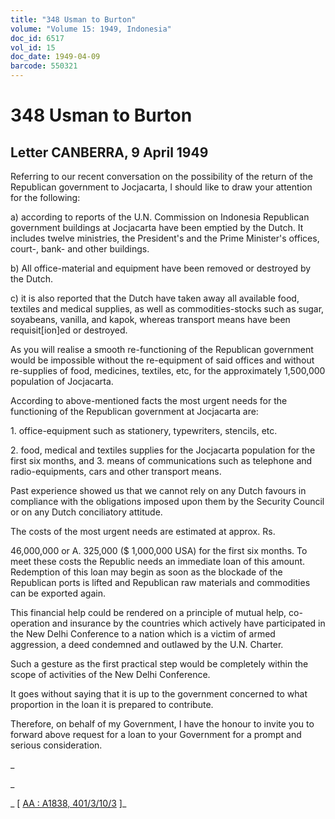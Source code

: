```yaml
---
title: "348 Usman to Burton"
volume: "Volume 15: 1949, Indonesia"
doc_id: 6517
vol_id: 15
doc_date: 1949-04-09
barcode: 550321
---
```


# 348 Usman to Burton

## Letter CANBERRA, 9 April 1949

Referring to our recent conversation on the possibility of the return of the Republican government to Jocjacarta, I should like to draw your attention for the following:

a) according to reports of the U.N. Commission on Indonesia Republican government buildings at Jocjacarta have been emptied by the Dutch. It includes twelve ministries, the President's and the Prime Minister's offices, court-, bank- and other buildings.

b) All office-material and equipment have been removed or destroyed by the Dutch.

c) it is also reported that the Dutch have taken away all available food, textiles and medical supplies, as well as commodities-stocks such as sugar, soyabeans, vanilla, and kapok, whereas transport means have been requisit[ion]ed or destroyed.

As you will realise a smooth re-functioning of the Republican government would be impossible without the re-equipment of said offices and without re-supplies of food, medicines, textiles, etc, for the approximately 1,500,000 population of Jocjacarta.

According to above-mentioned facts the most urgent needs for the functioning of the Republican government at Jocjacarta are:

1\. office-equipment such as stationery, typewriters, stencils, etc.

2\. food, medical and textiles supplies for the Jocjacarta population for the first six months, and 3. means of communications such as telephone and radio-equipments, cars and other transport means.

Past experience showed us that we cannot rely on any Dutch favours in compliance with the obligations imposed upon them by the Security Council or on any Dutch conciliatory attitude.

The costs of the most urgent needs are estimated at approx. Rs.

46,000,000 or A. 325,000 ($ 1,000,000 USA) for the first six months. To meet these costs the Republic needs an immediate loan of this amount. Redemption of this loan may begin as soon as the blockade of the Republican ports is lifted and Republican raw materials and commodities can be exported again.

This financial help could be rendered on a principle of mutual help, co-operation and insurance by the countries which actively have participated in the New Delhi Conference to a nation which is a victim of armed aggression, a deed condemned and outlawed by the U.N. Charter.

Such a gesture as the first practical step would be completely within the scope of activities of the New Delhi Conference.

It goes without saying that it is up to the government concerned to what proportion in the loan it is prepared to contribute.

Therefore, on behalf of my Government, I have the honour to invite you to forward above request for a loan to your Government for a prompt and serious consideration.

_

_

_ [ [AA : A1838, 401/3/10/3](http://www.naa.gov.au/cgi-bin/Search?O=I&Number=550321) ]_
